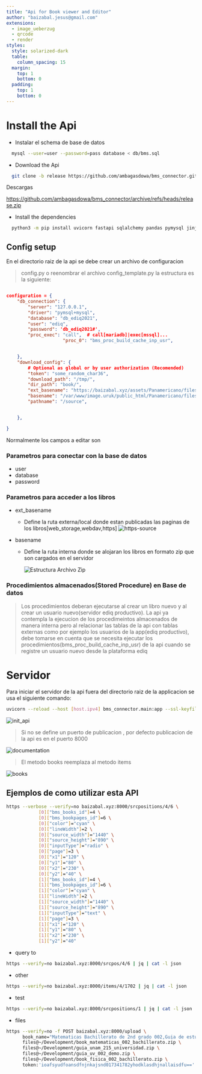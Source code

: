 ```yaml
---
title: "Api for Book viewer and Editor"
author: "baizabal.jesus@gmail.com"
extensions:
  - image_ueberzug
  - qrcode
  - render
styles:
  style: solarized-dark
  table:
    column_spacing: 15
  margin:
    top: 1
    bottom: 0
  padding:
    top: 1
    bottom: 0
---
```


# Install the Api

- Instalar el schema de base de datos

```bash
  mysql --user=user --password=pass database < db/bms.sql
```

- Download the Api

```bash
  git clone -b release https://github.com/ambagasdowa/bms_connector.git

```

Descargas

<https://github.com/ambagasdowa/bms_connector/archive/refs/heads/release.zip>

- Install the dependencies

```bash
  python3 -m pip install uvicorn fastapi sqlalchemy pandas pymysql jinja2 python-multipart
```

## Config setup

En el directorio raiz de la api se debe crear un archivo de configuracion

> config.py
> o reenombrar el archivo
> config_template.py
> la estructura es la siguiente:

```json

configuration = {
    "db_connection": {
        "server": "127.0.0.1",
        "driver": "pymsql+mysql",
        "database": "db_ediq2021",
        "user": "ediq",
        "password": 'db_ediq2021#',
        "proc_exec": "call",  # call[mariadb]|exec[mssql]...
                     "proc_0": "bms_proc_build_cache_inp_usr",


    },
    "download_config": {
        # Optional as global or by user authorization (Recomended)
        "token": "some_random_char36",
        "download_path": "/tmp/",
        "dir_path": "book/",
        "ext_basename": "https://baizabal.xyz/assets/Panamericano/files",
        "basename": "/var/www/image.uruk/public_html/Panamericano/files",
        "pathname": "/source",


    },

}

```

Normalmente los campos a editar son

### Parametros para conectar con la base de datos

- user
- database
- password

### Parametros para acceder a los libros

- ext_basename

  - Define la ruta externa/local donde estan publicadas las paginas de los libros[web_storage,webdav,https]
    ![https-source](./img/http_book_source.png "Libros publlicados mediante un recurso web")

- basename

  - Define la ruta interna donde se alojaran los libros en formato zip que son cargados en el servidor

    ![Estructura Archivo Zip](./img/pages_001.png "Estructura del Archivo Zip")

### Procedimientos almacenados(Stored Procedure) en Base de datos

> Los procedimientos deberan ejecutarse al crear un libro nuevo y al crear un
> usuario nuevo(servidor ediq productivo). La api ya contempla la ejecucion de los procedimeintos almacenados
> de manera interna pero al relacionar las tablas de la api con tablas externas como
> por ejemplo los usuarios de la app(ediq productivo), debe tomarse en cuenta que se necesita
> ejecutar los procedimientos(bms_proc_build_cache_inp_usr) de la api cuando se registre un usuario
> nuevo desde la plataforma ediq

# Servidor

Para iniciar el servidor de la api
fuera del directorio raiz de la applicacion
se usa el siguiente comando:

```bash
uvicorn --reload --host [host.ipv4] bms_connector.main:app --ssl-keyfile=privkey.pem --ssl-certfile=fullchain.pem --ssl-keyfile-password=[password|None]

```

![init_api](img/uvicorn_init_api.png "Initilizing the api engine")

> Si no se define un puerto de publicacion , por defecto publicacion de la api es en el puerto 8000

![documentation](./img/uvicorn_doc_api.png "Documentacion de la api")

> El metodo books reemplaza al metodo items

![books](./img/uvicorn_books_api.png "Books Method")

## Ejemplos de como utilizar esta API

```bash
https --verbose --verify=no baizabal.xyz:8000/srcpositions/4/6 \
            [0]["bms_books_id"]=4 \
            [0]["bms_bookpages_id"]=6 \
            [0]["color"]="cyan" \
            [0]["lineWidth"]=2 \
            [0]["source_width"]="1440" \
            [0]["source_height"]="890" \
            [0]["inputType"]="radio" \
            [0]["page"]=3 \
            [0]["x1"]="120" \
            [0]["y1"]="80" \
            [0]["x2"]="230" \
            [0]["y2"]="40" \
            [1]["bms_books_id"]=4 \
            [1]["bms_bookpages_id"]=6 \
            [1]["color"]="cyan" \
            [1]["lineWidth"]=2 \
            [1]["source_width"]="1440" \
            [1]["source_height"]="890" \
            [1]["inputType"]="text" \
            [1]["page"]=3 \
            [1]["x1"]="120" \
            [1]["y1"]="80" \
            [1]["x2"]="230" \
            [1]["y2"]="40"
```

- query to

```bash
https --verify=no baizabal.xyz:8000/srcpos/4/6 | jq | cat -l json
```

- other

```bash
https --verify=no baizabal.xyz:8000/items/4/1702 | jq | cat -l json
```

- test

```bash
https --verify=no baizabal.xyz:8000/srcpositions/1 | jq | cat -l json
```

- files

```bash
https --verify=no -f POST baizabal.xyz:8000/upload \
      book_name="Matematicas Bachillerato de 2nd grado 002,Guia de estudio para ingreso a la unam 002,Guia de Estudio para la UV 002, Libro Fisica 2nd semestre de Bachillerato 002" \
      files@~/Development/book_matematicas_002_bachillerato.zip \
      files@~/Development/guia_unam_215_universidad.zip \
      files@~/Development/guia_uv_002_demo.zip \
      files@~/Development/book_fisica_002_bachillerato.zip \
      token:'ioafsyudfoansdfnjnkajsnd017341782yhodklasdhjnallaisdfu=='
```
